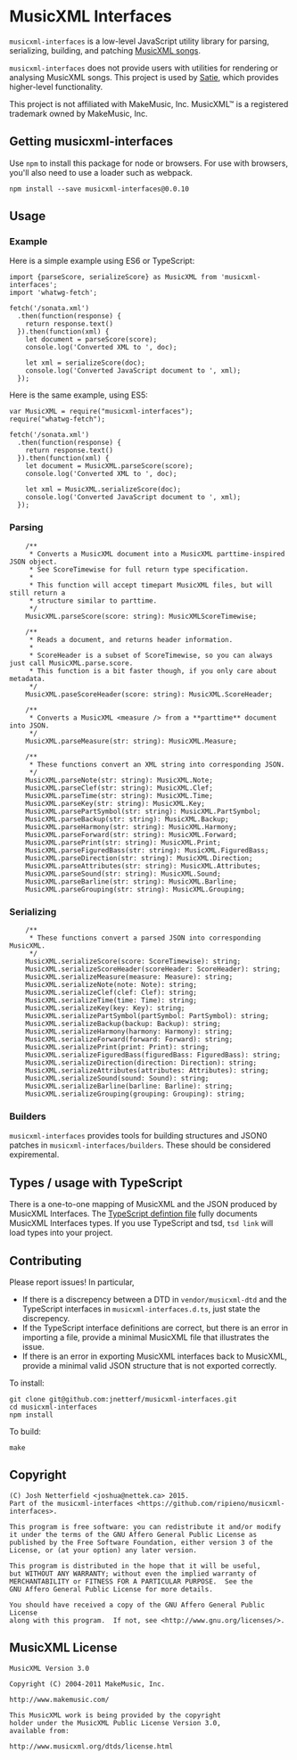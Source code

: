 # MusicXML Interfaces

`musicxml-interfaces` is a low-level JavaScript utility library for parsing, serializing, building, and patching
[MusicXML songs](http://www.musicxml.com/).

`musicxml-interfaces` does not provide users with utilities for rendering or analysing MusicXML songs.
This project is used by [Satie](https://nettek.ca/satie), which provides higher-level functionality.

This project is not affiliated with MakeMusic, Inc. MusicXML™ is a registered trademark owned by MakeMusic, Inc.

## Getting musicxml-interfaces

Use `npm` to install this package for node or browsers.
For use with browsers, you'll also need to use a loader such as webpack.

```
npm install --save musicxml-interfaces@0.0.10
```

## Usage

### Example

Here is a simple example using ES6 or TypeScript:

```
import {parseScore, serializeScore} as MusicXML from 'musicxml-interfaces';
import 'whatwg-fetch';

fetch('/sonata.xml')
  .then(function(response) {
    return response.text()
  }).then(function(xml) {
    let document = parseScore(score);
    console.log('Converted XML to ', doc);

    let xml = serializeScore(doc);
    console.log('Converted JavaScript document to ', xml);
  });
```

Here is the same example, using ES5:

```
var MusicXML = require("musicxml-interfaces");
require("whatwg-fetch");

fetch('/sonata.xml')
  .then(function(response) {
    return response.text()
  }).then(function(xml) {
    let document = MusicXML.parseScore(score);
    console.log('Converted XML to ', doc);

    let xml = MusicXML.serializeScore(doc);
    console.log('Converted JavaScript document to ', xml);
  });
```

### Parsing
```
    /**
     * Converts a MusicXML document into a MusicXML parttime-inspired JSON object.
     * See ScoreTimewise for full return type specification.
     *
     * This function will accept timepart MusicXML files, but will still return a
     * structure similar to parttime.
     */
    MusicXML.parseScore(score: string): MusicXMLScoreTimewise;

    /**
     * Reads a document, and returns header information.
     *
     * ScoreHeader is a subset of ScoreTimewise, so you can always just call MusicXML.parse.score.
     * This function is a bit faster though, if you only care about metadata.
     */
    MusicXML.paseScoreHeader(score: string): MusicXML.ScoreHeader;

    /**
     * Converts a MusicXML <measure /> from a **parttime** document into JSON.
     */
    MusicXML.parseMeasure(str: string): MusicXML.Measure;
    
    /**
     * These functions convert an XML string into corresponding JSON.
     */
    MusicXML.parseNote(str: string): MusicXML.Note;
    MusicXML.parseClef(str: string): MusicXML.Clef;
    MusicXML.parseTime(str: string): MusicXML.Time;
    MusicXML.parseKey(str: string): MusicXML.Key;
    MusicXML.parsePartSymbol(str: string): MusicXML.PartSymbol;
    MusicXML.parseBackup(str: string): MusicXML.Backup;
    MusicXML.parseHarmony(str: string): MusicXML.Harmony;
    MusicXML.parseForward(str: string): MusicXML.Forward;
    MusicXML.parsePrint(str: string): MusicXML.Print;
    MusicXML.parseFiguredBass(str: string): MusicXML.FiguredBass;
    MusicXML.parseDirection(str: string): MusicXML.Direction;
    MusicXML.parseAttributes(str: string): MusicXML.Attributes;
    MusicXML.parseSound(str: string): MusicXML.Sound;
    MusicXML.parseBarline(str: string): MusicXML.Barline;
    MusicXML.parseGrouping(str: string): MusicXML.Grouping;
```

### Serializing
```
    /**
     * These functions convert a parsed JSON into corresponding MusicXML.
     */
    MusicXML.serializeScore(score: ScoreTimewise): string;
    MusicXML.serializeScoreHeader(scoreHeader: ScoreHeader): string;
    MusicXML.serializeMeasure(measure: Measure): string;
    MusicXML.serializeNote(note: Note): string;
    MusicXML.serializeClef(clef: Clef): string;
    MusicXML.serializeTime(time: Time): string;
    MusicXML.serializeKey(key: Key): string;
    MusicXML.serializePartSymbol(partSymbol: PartSymbol): string;
    MusicXML.serializeBackup(backup: Backup): string;
    MusicXML.serializeHarmony(harmony: Harmony): string;
    MusicXML.serializeForward(forward: Forward): string;
    MusicXML.serializePrint(print: Print): string;
    MusicXML.serializeFiguredBass(figuredBass: FiguredBass): string;
    MusicXML.serializeDirection(direction: Direction): string;
    MusicXML.serializeAttributes(attributes: Attributes): string;
    MusicXML.serializeSound(sound: Sound): string;
    MusicXML.serializeBarline(barline: Barline): string;
    MusicXML.serializeGrouping(grouping: Grouping): string;
```

### Builders

`musicxml-interfaces` provides tools for building structures and JSON0 patches in `musicxml-interfaces/builders`.
These should be considered expiremental.

## Types / usage with TypeScript
There is a one-to-one mapping of MusicXML and the JSON produced by MusicXML Interfaces.
The [TypeScript defintion file](lib/musicxml-interfaces.d.ts) fully documents MusicXML Interfaces types.
If you use TypeScript and tsd, `tsd link` will load types into your project.

## Contributing
Please report issues! In particular,

 - If there is a discrepency between a DTD in `vendor/musicxml-dtd` and the TypeScript interfaces in `musicxml-interfaces.d.ts`, just state the discrepency.
 - If the TypeScript interface definitions are correct, but there is an error in importing a file, provide a minimal MusicXML file that illustrates the issue.
 - If there is an error in exporting MusicXML interfaces back to MusicXML, provide a minimal valid JSON structure that is not exported correctly.

To install:
```
git clone git@github.com:jnetterf/musicxml-interfaces.git
cd musicxml-interfaces
npm install
```

To build:
```
make
```

## Copyright
```
(C) Josh Netterfield <joshua@nettek.ca> 2015.
Part of the musicxml-interfaces <https://github.com/ripieno/musicxml-interfaces>.

This program is free software: you can redistribute it and/or modify
it under the terms of the GNU Affero General Public License as
published by the Free Software Foundation, either version 3 of the
License, or (at your option) any later version.

This program is distributed in the hope that it will be useful,
but WITHOUT ANY WARRANTY; without even the implied warranty of
MERCHANTABILITY or FITNESS FOR A PARTICULAR PURPOSE.  See the
GNU Affero General Public License for more details.

You should have received a copy of the GNU Affero General Public License
along with this program.  If not, see <http://www.gnu.org/licenses/>.
```

## MusicXML License
```
MusicXML Version 3.0

Copyright (C) 2004-2011 MakeMusic, Inc.

http://www.makemusic.com/

This MusicXML work is being provided by the copyright
holder under the MusicXML Public License Version 3.0,
available from:

http://www.musicxml.org/dtds/license.html
```

